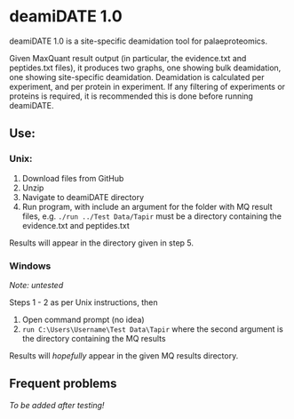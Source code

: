 # deamiDATE 1.0

deamiDATE 1.0 is a site-specific deamidation tool for palaeproteomics.

Given MaxQuant result output (in particular, the evidence.txt and peptides.txt files), it produces two graphs, one showing bulk deamidation, one showing site-specific deamidation.
Deamidation is calculated per experiment, and per protein in experiment. If any filtering of experiments or proteins is required, it is recommended this is done before running deamiDATE.

## Use:

### Unix:
1. Download files from GitHub
2. Unzip
3. Navigate to deamiDATE directory
4. Run program, with include an argument for the folder with MQ result files,
e.g. `./run ../Test Data/Tapir` must be a directory containing the evidence.txt and peptides.txt

Results will appear in the directory given in step 5.


### Windows

*Note: untested*

Steps 1 - 2 as per Unix instructions, then

1. Open command prompt (no idea)
2. `run C:\Users\Username\Test Data\Tapir` where the second argument is the directory containing the MQ results

Results will *hopefully* appear in the given MQ results directory.

## Frequent problems

*To be added after testing!*
